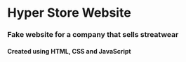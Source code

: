 # Hyper Store Website
### Fake website for a company that sells streatwear
#### Created using HTML, CSS and JavaScript
